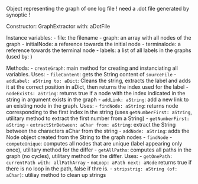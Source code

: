 Object representing the graph of one log file ! need a .dot file generated by synoptic !

Constructor: GraphExtractor with: aDotFile

Instance variables:
	- file: the filename
	- graph: an array with all nodes of the graph 
	- initialNode: a reference towards the initial node
	- terminalode: a reference towards the terminal node
	- labels: a list of all labels in the graphs (used by: )
	
Methods:
	- `createGraph`: main method for creating and instanciating all variables. Uses:
		- `fileContent`: gets the String content of `sourceFile`
		- `addLabel: aString to: aDict`: Cleans the string, extracts the label and adds it at the correct position in aDict, then returns the index used for the label
		- `nodeExists: aString`: returns true if a node with the index indicated in the string in argument exists in the graph
		- `addLink: aString`: add a new link to an existing node in the graph. Uses:
			- `findNode: aString`: returns node corresponding to the first index in the string (uses `getNumberFirst: aString`, utilitary method to extract the first number from a String)
			- `getNumberFirst: aString`
			- `extractStrBetween: aChar from: aString`: extract the String between the characters aChar from the string
		- `addNode: aString`: adds the Node object created from the String to the graph nodes
		- `findNode`
	- `computeUnique`: computes all nodes that are unique (label appearing only once), utilitary method for the differ
	- `getAllPaths`: computes all paths in the graph (no cycles), utilitary method for the differ. Uses:
		- `getOnePath: currentPath with: allPathArray`
		- `noLoop: aPath next: aNode` returns true if there is no loop in the path, false if thre is.
	- `stripstrig: aString (of: aChar)`: utiliay method to clean up strings